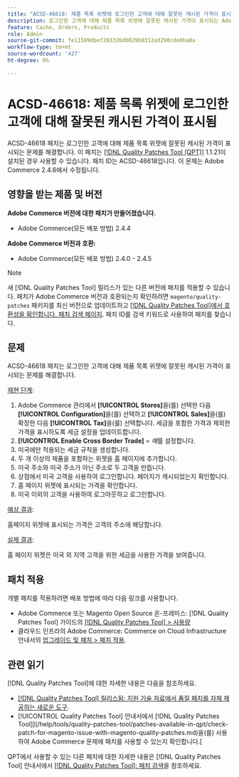 ```yaml
---
title: "ACSD-46618: 제품 목록 위젯에 로그인한 고객에 대해 잘못된 캐시된 가격이 표시됨"
description: 로그인한 고객에 대해 제품 목록 위젯에 잘못된 캐시된 가격이 표시되는 Adobe Commerce 문제를 해결하려면 패치를 적용합니다.
feature: Cache, Orders, Products
role: Admin
source-git-commit: fe11599dbef283326db029b0312ad290cde0ba0a
workflow-type: tm+mt
source-wordcount: '427'
ht-degree: 0%

---
```


# ACSD-46618: 제품 목록 위젯에 로그인한 고객에 대해 잘못된 캐시된 가격이 표시됨

ACSD-46618 패치는 로그인한 고객에 대해 제품 목록 위젯에 잘못된 캐시된 가격이 표시되는 문제를 해결합니다. 이 패치는 [[!DNL Quality Patches Tool (QPT)]](https://experienceleague.adobe.com/docs/commerce-knowledge-base/kb/announcements/commerce-announcements/magento-quality-patches-released-new-tool-to-self-serve-quality-patches.html) 1.1.21이 설치된 경우 사용할 수 있습니다. 패치 ID는 ACSD-46618입니다. 이 문제는 Adobe Commerce 2.4.6에서 수정됩니다.

## 영향을 받는 제품 및 버전

**Adobe Commerce 버전에 대한 패치가 만들어졌습니다.**
* Adobe Commerce(모든 배포 방법) 2.4.4

**Adobe Commerce 버전과 호환:**
* Adobe Commerce(모든 배포 방법) 2.4.0 - 2.4.5

>[!NOTE]
>
>새 [!DNL Quality Patches Tool] 릴리스가 있는 다른 버전에 패치를 적용할 수 있습니다. 패치가 Adobe Commerce 버전과 호환되는지 확인하려면 `magento/quality-patches` 패키지를 최신 버전으로 업데이트하고 [[!DNL Quality Patches Tool]에서 호환성을 확인합니다. 패치 검색 페이지](https://experienceleague.adobe.com/tools/commerce-quality-patches/index.html). 패치 ID를 검색 키워드로 사용하여 패치를 찾습니다.

## 문제

ACSD-46618 패치는 로그인한 고객에 대해 제품 목록 위젯에 잘못된 캐시된 가격이 표시되는 문제를 해결합니다.

<u>재현 단계</u>:

1. Adobe Commerce 관리에서 **[!UICONTROL Stores]**&#x200B;을(를) 선택한 다음 **[!UICONTROL Configuration]**&#x200B;을(를) 선택하고 **[!UICONTROL Sales]**&#x200B;을(를) 확장한 다음 **[!UICONTROL Tax]**&#x200B;을(를) 선택합니다. 세금을 포함한 가격과 제외한 가격을 표시하도록 세금 설정을 업데이트합니다.
1. **[!UICONTROL Enable Cross Border Trade]** = _예_&#x200B;를 설정합니다.
1. 미국에만 적용되는 세금 규칙을 생성합니다.
1. 두 개 이상의 제품을 포함하는 위젯을 홈 페이지에 추가합니다.
1. 미국 주소와 미국 주소가 아닌 주소로 두 고객을 만듭니다.
1. 상점에서 미국 고객을 사용하여 로그인합니다. 페이지가 캐시되었는지 확인합니다.
1. 홈 페이지 위젯에 표시되는 가격을 확인합니다.
1. 미국 이외의 고객을 사용하여 로그아웃하고 로그인합니다.

<u>예상 결과</u>:

홈페이지 위젯에 표시되는 가격은 고객의 주소에 해당합니다.

<u>실제 결과</u>:

홈 페이지 위젯은 미국 외 지역 고객을 위한 세금을 사용한 가격을 보여줍니다.

## 패치 적용

개별 패치를 적용하려면 배포 방법에 따라 다음 링크를 사용합니다.

* Adobe Commerce 또는 Magento Open Source 온-프레미스: [!DNL Quality Patches Tool] 가이드의 [[!DNL Quality Patches Tool] > 사용량](/help/tools/quality-patches-tool/usage.md)
* 클라우드 인프라의 Adobe Commerce: Commerce on Cloud Infrastructure 안내서의 [업그레이드 및 패치 > 패치 적용](https://experienceleague.adobe.com/docs/commerce-cloud-service/user-guide/develop/upgrade/apply-patches.html).

## 관련 읽기

[!DNL Quality Patches Tool]에 대한 자세한 내용은 다음을 참조하세요.

* [[!DNL Quality Patches Tool] 릴리스됨: 지원 기술 자료에서 품질 패치를 자체 제공하는 새로운 도구](https://experienceleague.adobe.com/en/docs/commerce-knowledge-base/kb/announcements/commerce-announcements/magento-quality-patches-released-new-tool-to-self-serve-quality-patches).
* [!UICONTROL Quality Patches Tool] 안내서에서  [!DNL Quality Patches Tool]](/help/tools/quality-patches-tool/patches-available-in-qpt/check-patch-for-magento-issue-with-magento-quality-patches.md)을(를) 사용하여 Adobe Commerce 문제에 패치를 사용할 수 있는지 확인합니다.[


QPT에서 사용할 수 있는 다른 패치에 대한 자세한 내용은 [!DNL Quality Patches Tool] 안내서에서 [[!DNL Quality Patches Tool]: 패치 검색](https://experienceleague.adobe.com/tools/commerce-quality-patches/index.html)을 참조하세요.
